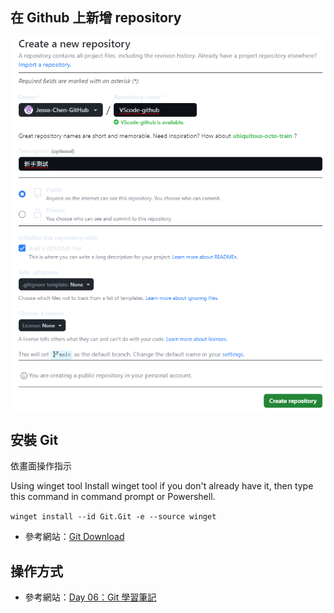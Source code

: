 ## 在 Github 上新增 repository

![Alt text](./images/image-1.png)

## 安裝 Git
依畫面操作指示

Using winget tool
Install winget tool if you don't already have it, then type this command in command prompt or Powershell.

`winget install --id Git.Git -e --source winget`

- 參考網站：[Git Download](https://git-scm.com/download/win)

## 操作方式
- 參考網站：[Day 06：Git 學習筆記](https://ithelp.ithome.com.tw/articles/10294118)


